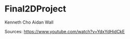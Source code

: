 # Final2DProject
 Kenneth Cho
 Aidan Wall
 
 
 Sources:
 https://www.youtube.com/watch?v=YdxYdHidCkE
 
